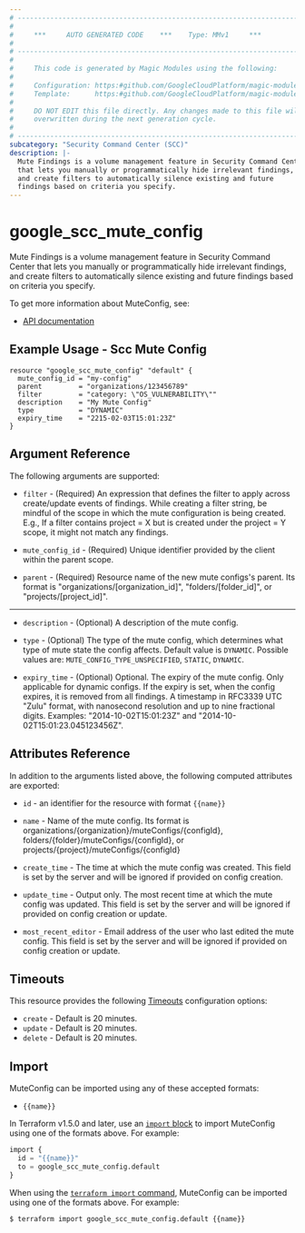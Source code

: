 ```yaml
---
# ----------------------------------------------------------------------------
#
#     ***     AUTO GENERATED CODE    ***    Type: MMv1     ***
#
# ----------------------------------------------------------------------------
#
#     This code is generated by Magic Modules using the following:
#
#     Configuration: https:#github.com/GoogleCloudPlatform/magic-modules/tree/main/mmv1/products/securitycenter/MuteConfig.yaml
#     Template:      https:#github.com/GoogleCloudPlatform/magic-modules/tree/main/mmv1/templates/terraform/resource.html.markdown.tmpl
#
#     DO NOT EDIT this file directly. Any changes made to this file will be
#     overwritten during the next generation cycle.
#
# ----------------------------------------------------------------------------
subcategory: "Security Command Center (SCC)"
description: |-
  Mute Findings is a volume management feature in Security Command Center
  that lets you manually or programmatically hide irrelevant findings,
  and create filters to automatically silence existing and future
  findings based on criteria you specify.
---
```


# google_scc_mute_config

Mute Findings is a volume management feature in Security Command Center
that lets you manually or programmatically hide irrelevant findings,
and create filters to automatically silence existing and future
findings based on criteria you specify.


To get more information about MuteConfig, see:

* [API documentation](https://cloud.google.com/security-command-center/docs/reference/rest/v1/organizations.muteConfigs)

## Example Usage - Scc Mute Config


```hcl
resource "google_scc_mute_config" "default" {
  mute_config_id = "my-config"
  parent         = "organizations/123456789"
  filter         = "category: \"OS_VULNERABILITY\""
  description    = "My Mute Config"
  type           = "DYNAMIC"
  expiry_time    = "2215-02-03T15:01:23Z"
}
```

## Argument Reference

The following arguments are supported:


* `filter` -
  (Required)
  An expression that defines the filter to apply across create/update
  events of findings. While creating a filter string, be mindful of
  the scope in which the mute configuration is being created. E.g.,
  If a filter contains project = X but is created under the
  project = Y scope, it might not match any findings.

* `mute_config_id` -
  (Required)
  Unique identifier provided by the client within the parent scope.

* `parent` -
  (Required)
  Resource name of the new mute configs's parent. Its format is
  "organizations/[organization_id]", "folders/[folder_id]", or
  "projects/[project_id]".


- - -


* `description` -
  (Optional)
  A description of the mute config.

* `type` -
  (Optional)
  The type of the mute config, which determines what type of mute state the config affects.
  Default value is `DYNAMIC`.
  Possible values are: `MUTE_CONFIG_TYPE_UNSPECIFIED`, `STATIC`, `DYNAMIC`.

* `expiry_time` -
  (Optional)
  Optional. The expiry of the mute config. Only applicable for dynamic configs.
  If the expiry is set, when the config expires, it is removed from all findings.
  A timestamp in RFC3339 UTC "Zulu" format, with nanosecond resolution and up to
  nine fractional digits. Examples: "2014-10-02T15:01:23Z" and "2014-10-02T15:01:23.045123456Z".


## Attributes Reference

In addition to the arguments listed above, the following computed attributes are exported:

* `id` - an identifier for the resource with format `{{name}}`

* `name` -
  Name of the mute config. Its format is
  organizations/{organization}/muteConfigs/{configId},
  folders/{folder}/muteConfigs/{configId},
  or projects/{project}/muteConfigs/{configId}

* `create_time` -
  The time at which the mute config was created. This field is set by
  the server and will be ignored if provided on config creation.

* `update_time` -
  Output only. The most recent time at which the mute config was
  updated. This field is set by the server and will be ignored if
  provided on config creation or update.

* `most_recent_editor` -
  Email address of the user who last edited the mute config. This
  field is set by the server and will be ignored if provided on
  config creation or update.


## Timeouts

This resource provides the following
[Timeouts](https://developer.hashicorp.com/terraform/plugin/sdkv2/resources/retries-and-customizable-timeouts) configuration options:

- `create` - Default is 20 minutes.
- `update` - Default is 20 minutes.
- `delete` - Default is 20 minutes.

## Import


MuteConfig can be imported using any of these accepted formats:

* `{{name}}`


In Terraform v1.5.0 and later, use an [`import` block](https://developer.hashicorp.com/terraform/language/import) to import MuteConfig using one of the formats above. For example:

```tf
import {
  id = "{{name}}"
  to = google_scc_mute_config.default
}
```

When using the [`terraform import` command](https://developer.hashicorp.com/terraform/cli/commands/import), MuteConfig can be imported using one of the formats above. For example:

```
$ terraform import google_scc_mute_config.default {{name}}
```
